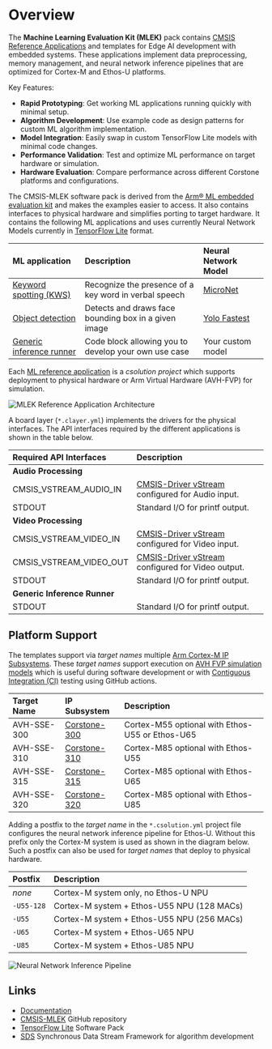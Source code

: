 # Overview

The **Machine Learning Evaluation Kit (MLEK)** pack contains [CMSIS Reference Applications](https://open-cmsis-pack.github.io/cmsis-toolbox/ReferenceApplications/) and templates for Edge AI development with embedded systems. These applications implement data preprocessing, memory management, and neural network inference pipelines that are optimized for Cortex-M and Ethos-U platforms.

Key Features:

- **Rapid Prototyping**: Get working ML applications running quickly with minimal setup.
- **Algorithm Development**: Use example code as design patterns for custom ML algorithm implementation.
- **Model Integration**: Easily swap in custom TensorFlow Lite models with minimal code changes.
- **Performance Validation**: Test and optimize ML performance on target hardware or simulation.
- **Hardware Evaluation**: Compare performance across different Corstone platforms and configurations.

The CMSIS-MLEK software pack is derived from the [Arm® ML embedded evaluation kit](https://git.gitlab.arm.com/artificial-intelligence/ethos-u/ml-embedded-evaluation-kit) and makes the examples easier to access. It also contains interfaces to physical hardware and simplifies porting to target hardware. It contains the following ML applications and uses currently Neural Network Models currently in [TensorFlow Lite](https://www.keil.arm.com/packs/tensorflow-lite-micro-tensorflow) format.

| ML application                                 | Description             |  Neural Network Model |
|:-----------------------------------------------|:------------------------|:----------------------|
| [Keyword spotting (KWS)](https://github.com/Arm-Examples/cmsis-mlek/template/audio)      | Recognize the presence of a key word in verbal speech | [MicroNet](https://github.com/ARM-software/ML-zoo/tree/9f506fe52b39df545f0e6c5ff9223f671bc5ae00/models/keyword_spotting/micronet_medium/tflite_int8) |
| [Object detection](https://github.com/Arm-Examples/cmsis-mlek/template/video)           | Detects and draws face bounding box in a given image  | [Yolo Fastest](https://github.com/emza-vs/ModelZoo/blob/master/object_detection/yolo-fastest_192_face_v4.tflite) |
| [Generic inference runner](https://github.com/Arm-Examples/cmsis-mlek/template/generic) | Code block allowing you to develop your own use case  | Your custom model |

Each [ML reference application](https://open-cmsis-pack.github.io/cmsis-toolbox/ReferenceApplications/) is a *csolution project* which supports deployment to physical hardware or Arm Virtual Hardware (AVH-FVP) for simulation.

![MLEK Reference Application Architecture](./MLEK-Architecture.png)

A board layer (`*.clayer.yml`) implements the drivers for the physical interfaces. The API interfaces required by the different applications is shown in the table below.

| Required API Interfaces     | Description     |
|:----------------------------|:----------------|
| **Audio Processing**        |                 |
| CMSIS_VSTREAM_AUDIO_IN      | [CMSIS-Driver vStream](https://arm-software.github.io/CMSIS_6/latest/Driver/group__mci__interface__gr.html) configured for Audio input. |
| STDOUT                      | Standard I/O for printf output. |
| **Video Processing**        |                 |
| CMSIS_VSTREAM_VIDEO_IN      | [CMSIS-Driver vStream](https://arm-software.github.io/CMSIS_6/latest/Driver/group__mci__interface__gr.html) configured for Video input. |
| CMSIS_VSTREAM_VIDEO_OUT     | [CMSIS-Driver vStream](https://arm-software.github.io/CMSIS_6/latest/Driver/group__mci__interface__gr.html) configured for Video output. |
| STDOUT                      | Standard I/O for printf output. |
| **Generic Inference Runner**|                 |
| STDOUT                      | Standard I/O for printf output. |

## Platform Support

The templates support via _target names_ multiple [Arm Cortex-M IP Subsystems](https://www.arm.com/products/silicon-ip-subsystems#Products). These _target names_ support execution on [AVH FVP simulation models](https://arm-software.github.io/AVH/main/simulation/html/index.html) which is useful during software development or with [Contiguous Integration (CI)](https://github.com/Arm-Examples/cmsis-mlek/actions) testing using GitHub actions.

| Target Name  | IP Subsystem | Description  |
|:-------------|:-------------|:-------------|
| AVH-SSE-300  | [Corstone-300](https://developer.arm.com/Processors/Corstone-300) | Cortex-M55 optional with Ethos-U55 or Ethos-U65 |
| AVH-SSE-310  | [Corstone-310](https://developer.arm.com/Processors/Corstone-310) | Cortex-M85 optional with Ethos-U55 |
| AVH-SSE-315  | [Corstone-315](https://developer.arm.com/Processors/Corstone-315) | Cortex-M85 optional with Ethos-U65 |
| AVH-SSE-320  | [Corstone-320](https://developer.arm.com/Processors/Corstone-320) | Cortex-M85 optional with Ethos-U85 |

Adding a postfix to the _target name_ in the `*.csolution.yml` project file configures the neural network inference pipeline for Ethos-U. Without this prefix only the Cortex-M system is used as shown in the diagram below. Such a postfix can also be used for _target names_ that deploy to physical hardware.

| Postfix      | Description |
|:-------------|:------------|
| _none_       | Cortex-M system only, no Ethos-U NPU |
| `-U55-128`   | Cortex-M system + Ethos-U55 NPU (128 MACs) |
| `-U55`       | Cortex-M system + Ethos-U55 NPU (256 MACs) |
| `-U65`       | Cortex-M system + Ethos-U65 NPU |
| `-U85`       | Cortex-M system + Ethos-U85 NPU |

![Neural Network Inference Pipeline](./System-Topology.png)

## Links

- [Documentation](https://arm-examples.github.io/cmsis-mlek)
- [CMSIS-MLEK](https://github.com/Arm-Examples/cmsis-mlek) GitHub repository
- [TensorFlow Lite](https://www.keil.arm.com/packs/tensorflow-lite-micro-tensorflow) Software Pack
- [SDS](https://www.keil.arm.com/packs/sds-arm) Synchronous Data Stream Framework for algorithm development

